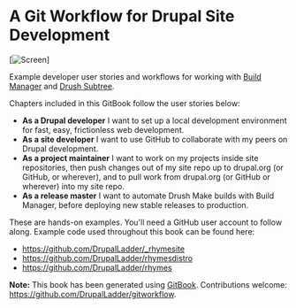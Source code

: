 A Git Workflow for Drupal Site Development
==========================================

[![Screen](https://raw.github.com/path/to/github-drupal.png)]

Example developer user stories and workflows for working with [Build
Manager](https://github.com/WhiteHouse/buildmanager)
and [Drush Subtree](https://github.com/WhiteHouse/drushsubtree).

Chapters included in this GitBook follow the user stories below:

 * **As a Drupal developer** I want to set up a local development environment for
   fast, easy, frictionless web development.
 * **As a site developer** I want to use GitHub to collaborate with my peers on
   Drupal development.
 * **As a project maintainer** I want to work on my projects inside site
   repositories, then push changes out of my site repo up to drupal.org (or
   GitHub, or wherever), and to pull work from drupal.org (or GitHub or
   wherever) into my site repo.
 * **As a release master** I want to automate Drush Make builds with Build Manager,
   before deploying new stable releases to production.

These are hands-on examples. You'll need a GitHub user account to follow along.
Example code used throughout this book can be found here:

  - https://github.com/DrupalLadder/_rhymesite
  - https://github.com/DrupalLadder/rhymesdistro
  - https://github.com/DrupalLadder/rhymes

**Note:** This book has been generated using [GitBook](http://www.gitbook.io).
Contributions welcome: https://github.com/DrupalLadder/gitworkflow.
